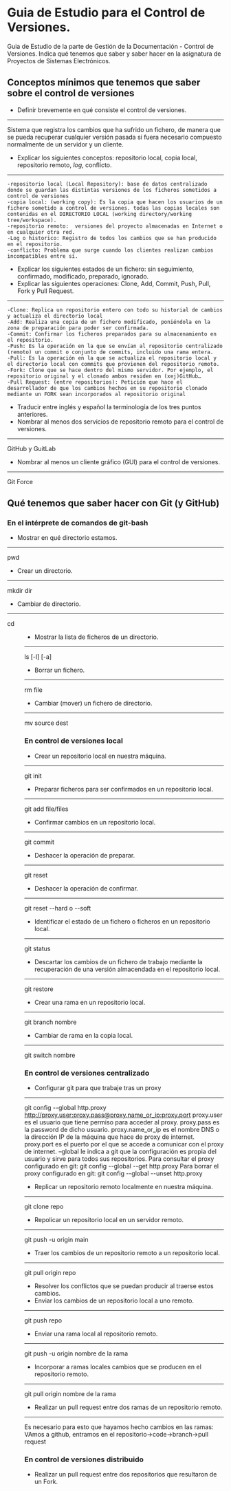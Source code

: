 # Guia de Estudio para el Control de Versiones. 

Guia de Estudio de la parte de Gestión de la Documentación - Control de Versiones. Indica qué tenemos que saber y saber hacer en la asignatura de Proyectos de Sistemas Electrónicos. 

## Conceptos mínimos que tenemos que saber sobre el control de versiones
* Definir brevemente en qué consiste el control de versiones.
---    
Sistema que registra los cambios que ha sufrido un fichero, de manera que se pueda recuperar cualquier versión pasada si fuera necesario compuesto normalmente de un servidor y un cliente.
* Explicar los siguientes conceptos: repositorio local, copia local, repositorio remoto, *log*, conflicto.
---
	-repositorio local (Local Repository): base de datos centralizado donde se guardan las distintas versiones de los ficheros sometidos a control de versiones
	-copia local: (working copy): Es la copia que hacen los usuarios de un fichero sometido a control de versiones. todas las copias locales son contenidas en el DIRECTORIO LOCAL (working directory/working tree/workspace).
	-repositorio remoto:  versiones del proyecto almacenadas en Internet o en cualquier otra red.
	-Log o historico: Registro de todos los cambios que se han producido en el repositorio. 
	-conflicto: Problema que surge cuando los clientes realizan cambios incompatibles entre sí.

* Explicar los siguientes estados de un fichero: sin seguimiento, confirmado, modificado, preparado, ignorado. 
* Explicar las siguientes operaciones: Clone, Add, Commit, Push, Pull, Fork y Pull Request. 
---
	-Clone: Replica un repositorio entero con todo su historial de cambios y actualiza el directorio local
	-Add: Realiza una copia de un fichero modificado, poniéndola en la zona de preparación para poder ser confirmada. 
	-Commit: Confirmar los ficheros preparados para su almacenamiento en el repositorio.
	-Push: Es la operación en la que se envían al repositorio centralizado (remoto) un commit o conjunto de commits, incluido una rama entera.
	-Pull: Es la operación en la que se actualiza el repositorio local y el directorio local con commits que provienen del repositorio remoto.
	-Fork: Clone que se hace dentro del mismo servidor. Por ejemplo, el repositorio original y el clonado ambos residen en (xej)GitHub…
	-Pull Request: (entre repositorios): Petición que hace el desarrollador de que los cambios hechos en su repositorio clonado mediante un FORK sean incorporados al repositorio original

* Traducir entre inglés y español la terminología de los tres puntos anteriores. 
* Nombrar al menos dos servicios de repositorio remoto para el control de versiones.
---
GitHub y GuitLab 
* Nombrar al menos un cliente gráfico (GUI) para el control de versiones.
---
Git Force 

## Qué tenemos que saber hacer con Git (y GitHub)

### En el intérprete de comandos de git-bash
* Mostrar en qué directorio estamos.
---
pwd
* Crear un directorio.
---
mkdir dir
* Cambiar de directorio.
---
cd <dir>
* Mostrar la lista de ficheros de un directorio. 
---
ls [-l] [-a]
* Borrar un fichero.
--- 
rm file
* Cambiar (mover) un fichero de directorio.
---
mv source dest

### En control de versiones local 
* Crear un repositorio local en nuestra máquina.
---
git init 
* Preparar ficheros para ser confirmados en un repositorio local.
---
git add file/files
* Confirmar cambios en un repositorio local. 
---
git commit
* Deshacer la operación de preparar. 
---
git reset
* Deshacer la operación de confirmar.
---
git reset --hard o --soft
* Identificar el estado de un fichero o ficheros en un repositorio local.
---
git status
* Descartar los cambios de un fichero de trabajo mediante la recuperación de una versión almacendada en el repositorio local.
---
git restore
* Crear una rama en un repositorio local.
---
git branch nombre
* Cambiar de rama en la copia local.
---
git switch nombre

### En control de versiones centralizado
* Configurar git para que trabaje tras un proxy
---
git config --global http.proxy http://proxy.user:proxy.pass@proxy.name_or_ip:proxy.port proxy.user es el usuario que tiene permiso para acceder al proxy. proxy.pass es la password de dicho usuario. proxy.name_or_ip es el nombre DNS o la dirección IP de la máquina que hace de proxy de internet. proxy.port es el puerto por el que se accede a comunicar con el proxy de internet. –global le indica a git que la configuración es propia del usuario y sirve para todos sus repositorios.
Para consultar el proxy configurado en git: git config --global --get http.proxy
Para borrar el proxy configurado en git: git config --global --unset http.proxy

* Replicar un repositorio remoto localmente en nuestra máquina.
---
git clone repo
* Repolicar un repositorio local en un servidor remoto.
---
git push -u origin main 
* Traer los cambios de un repositorio remoto a un repositorio local.
---
git pull origin repo
* Resolver los conflictos que se puedan producir al traerse estos cambios. 
* Enviar los cambios de un repositorio local a uno remoto.
---
git push repo  
* Enviar una rama local al repositorio remoto.
---
git push -u origin nombre de la rama
* Incorporar a ramas locales cambios que se producen en el repositorio remoto.
---
git pull origin nombre de la rama  
* Realizar un pull request entre dos ramas de un repositorio remoto. 
---
Es necesario para esto que hayamos hecho cambios en las ramas: VAmos a github, entramos en el repositorio->code->branch->pull request
### En control de versiones distribuido

* Realizar un pull request entre dos repositorios que resultaron de un Fork.  
